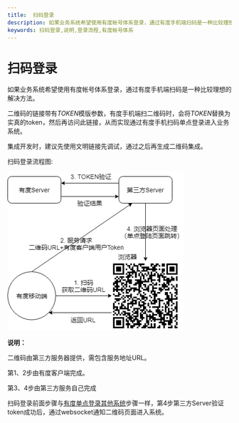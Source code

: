 ```yaml
---
title:  扫码登录
description: 如果业务系统希望使用有度帐号体系登录，通过有度手机端扫码是一种比较理想的解决方法。二维码的链接带有$TOKEN$模版参数，有度手机端扫二维码时，会将$TOKEN$替换为实真的token，然后再访问此链接，从而实现通过有度手机扫码单点登录进入业务系统。
keywords: 扫码登录,说明,登录流程,有度帐号体系
---
```


# 扫码登录

如果业务系统希望使用有度帐号体系登录，通过有度手机端扫码是一种比较理想的解决方法。

二维码的链接带有$TOKEN$模版参数，有度手机端扫二维码时，会将$TOKEN$替换为实真的token，然后再访问此链接，从而实现通过有度手机扫码单点登录进入业务系统。

集成开发时，建议先使用文明链接先调试，通过之后再生成二维码集成。

扫码登录流程图:

![img](res/b01_00057/10141.png)

**说明：**

二维码由第三方服务器提供，需包含服务地址URL。

第1、2步由有度客户端完成。

第3、4步由第三方服务自己完成

扫码登录前面步骤与[有度单点登录其他系统](./b01_00003.md)步骤一样，第4步第三方Server验证token成功后，通过websocket通知二维码页面进入系统。